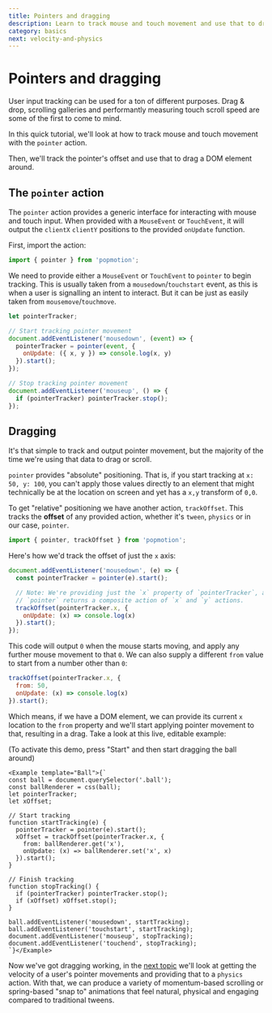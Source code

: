 ```yaml
---
title: Pointers and dragging
description: Learn to track mouse and touch movement and use that to drag DOM elements.
category: basics
next: velocity-and-physics
---
```


# Pointers and dragging

User input tracking can be used for a ton of different purposes. Drag & drop, scrolling galleries and performantly measuring touch scroll speed are some of the first to come to mind.

In this quick tutorial, we'll look at how to track mouse and touch movement with the `pointer` action.

Then, we'll track the pointer's offset and use that to drag a DOM element around.

## The `pointer` action

The `pointer` action provides a generic interface for interacting with mouse and touch input. When provided with a `MouseEvent` or `TouchEvent`, it will output the `clientX` `clientY` positions to the provided `onUpdate` function.

First, import the action:

```javascript
import { pointer } from 'popmotion';
```

We need to provide either a `MouseEvent` or `TouchEvent` to `pointer` to begin tracking. This is usually taken from a `mousedown`/`touchstart` event, as this is when a user is signalling an intent to interact. But it can be just as easily taken from `mousemove`/`touchmove`.

```javascript
let pointerTracker;

// Start tracking pointer movement
document.addEventListener('mousedown', (event) => {
  pointerTracker = pointer(event, {
    onUpdate: ({ x, y }) => console.log(x, y)
  }).start();
});

// Stop tracking pointer movement
document.addEventListener('mouseup', () => {
  if (pointerTracker) pointerTracker.stop();
});
```

## Dragging

It's that simple to track and output pointer movement, but the majority of the time we're using that data to drag or scroll.

`pointer` provides "absolute" positioning. That is, if you start tracking at `x: 50, y: 100`, you can't apply those values directly to an element that might technically be at the location on screen and yet has a `x,y` transform of `0,0`.

To get "relative" positioning we have another action, `trackOffset`. This tracks the **offset** of any provided action, whether it's `tween`, `physics` or in our case, `pointer`.

```javascript
import { pointer, trackOffset } from 'popmotion';
```

Here's how we'd track the offset of just the `x` axis:

```javascript
document.addEventListener('mousedown', (e) => {
  const pointerTracker = pointer(e).start();

  // Note: We're providing just the `x` property of `pointerTracker`, as
  // `pointer` returns a composite action of `x` and `y` actions.
  trackOffset(pointerTracker.x, {
    onUpdate: (x) => console.log(x)
  }).start();
});
```

This code will output `0` when the mouse starts moving, and apply any further mouse movement to that `0`. We can also supply a different `from` value to start from a number other than `0`:

```javascript
trackOffset(pointerTracker.x, {
  from: 50,
  onUpdate: (x) => console.log(x)
}).start();
```

Which means, if we have a DOM element, we can provide its current `x` location to the `from` property and we'll start applying pointer movement to that, resulting in a drag. Take a look at this live, editable example:

(To activate this demo, press "Start" and then start dragging the ball around)

```marksy
<Example template="Ball">{`
const ball = document.querySelector('.ball');
const ballRenderer = css(ball);
let pointerTracker;
let xOffset;

// Start tracking
function startTracking(e) {
  pointerTracker = pointer(e).start();
  xOffset = trackOffset(pointerTracker.x, {
    from: ballRenderer.get('x'),
    onUpdate: (x) => ballRenderer.set('x', x)
  }).start();
}

// Finish tracking
function stopTracking() {
  if (pointerTracker) pointerTracker.stop();
  if (xOffset) xOffset.stop();
}

ball.addEventListener('mousedown', startTracking);
ball.addEventListener('touchstart', startTracking);
document.addEventListener('mouseup', stopTracking);
document.addEventListener('touchend', stopTracking);
`}</Example>
```

Now we've got dragging working, in the [next topic](/learn/velocity-and-physics) we'll look at getting the velocity of a user's pointer movements and providing that to a `physics` action. With that, we can produce a variety of momentum-based scrolling or spring-based "snap to" animations that feel natural, physical and engaging compared to traditional tweens.
